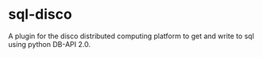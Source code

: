sql-disco
=========

A plugin for the disco distributed computing platform to get and write to sql using python DB-API 2.0.